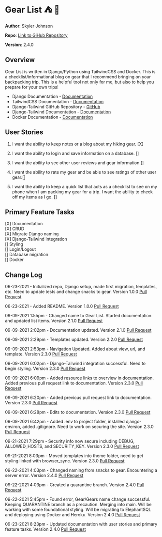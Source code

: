 # Gear List ⛺️ 🗻

**Author**: Skyler Johnson

**Repo**: [Link to GiHub Repository](https://github.com/SkylerJohnson102020/gear-list)

**Version**: 2.4.0

## Overview

Gear List is written in Django/Python using TailwindCSS and Docker. This is a checklist/informational blog on gear that I recommend bringing on your backpacking trip. This is a helpful tool not only for me, but also to help you prepare for your own trips!

- Django Documentation - [Documentation](https://docs.djangoproject.com/en/3.2/)
- TailwindCSS Documentation - [Documentation](https://tailwindcss.com/docs)
- Django-Tailwind GitHub Repository - [GitHub](https://github.com/timonweb/django-tailwind)
- Django-Tailwind Documentation - [Documentation](https://django-tailwind.readthedocs.io/en/latest/index.html)
- Docker Documentation - [Documentation](https://docs.docker.com/)

## User Stories

1. I want the ability to keep notes or a blog about my hiking gear. [X]

2. I want the ability to login and save information on a database. []

3. I want the ability to see other user reviews and gear information.[]

4. I want the ability to rate my gear and be able to see ratings of other user gear.[]

5. I want the ability to keep a quick list that acts as a checklist to see on my phone when I am packing my gear for a trip. I want the ability to check off my items as I go. []

## Primary Feature Tasks

[X] Documentation  
[X] CRUD  
[X] Migrate Django naming  
[X] Django-Tailwind Integration  
[] Styling  
[] Login/Logout  
[] Database migration  
[] Docker

## Change Log

06-23-2021 - Initialized repo, Django setup, made first migration, templates, etc. Need to update tests and change snacks to gear. Version 1.0.0 [Pull Request](https://github.com/SkylerJohnson102020/gear-list/commit/c1c7696d4bf8fbeabdc9341a87571e0e123674ee)

06-23-2021 - Added README. Version 1.0.0 [Pull Request](https://github.com/SkylerJohnson102020/gear-list/commit/2724d3f7cd82cca465e01ff24a1cb79f39c97f5b)

09-09-2021 1:55pm - Changed name to Gear List. Started documentation and updated list items. Version 2.1.0 [Pull Request](https://github.com/SkylerJohnson102020/gear-list/commit/b076e3ea5294e0a520b71c19360125ae6ffcb8f1)

09-09-2021 2:02pm - Documentation updated. Version 2.1.0 [Pull Request](https://github.com/SkylerJohnson102020/gear-list/commit/a6c8b4e34a58dbd2b3adebfeba2d5b1a4cbce31e)

09-09-2021 2:29pm - Templates updated. Version 2.2.0 [Pull Request](https://github.com/SkylerJohnson102020/gear-list/commit/bc6726a5a29bfbf53483a02915f6baacf7232963)

09-09-2021 2:53pm - Navigation Updated. Added about view, url, and template. Version 2.3.0 [Pull Request](https://github.com/SkylerJohnson102020/gear-list/commit/bc6e92a8355d205688212d96061eaaf4cf7af80b)

09-09-2021 6:02pm - Django-Tailwind integration successful. Need to begin styling. Version 2.3.0 [Pull Request](https://github.com/SkylerJohnson102020/gear-list/commit/e85b6977d9c417a55feec493673af6ba9f85119f)

09-09-2021 6:09pm - Added resource links to overview in documentation. Added previous pull request link to documentation. Version 2.3.0 [Pull Request](https://github.com/SkylerJohnson102020/gear-list/commit/e85b6977d9c417a55feec493673af6ba9f85119f)

09-09-2021 6:20pm - Added previous pull request link to documentation. Version 2.3.0 [Pull Request](https://github.com/SkylerJohnson102020/gear-list/commit/afe06479b408a719ef208906b89e7afb6b6998e2)

09-09-2021 6:28pm - Edits to documentation. Version 2.3.0 [Pull Request](https://github.com/SkylerJohnson102020/gear-list/commit/3cfedda716f26a2b0b9e1dcbf3d5047cdfb8c07c)

09-09-2021 6:42pm - Added .env to project folder, installed django-environ, added .gitignore. Need to work on securing the site. Version 2.3.0 [Pull Request](https://github.com/SkylerJohnson102020/gear-list/commit/98eb7d28e6a3779f37deb1ae46f7fc52c3180b8a)

09-21-2021 7:29pm - Security info now secure including DEBUG, ALLOWED_HOSTS, and SECURITY_KEY. Version 2.3.0 [Pull Request](https://github.com/SkylerJohnson102020/gear-list/commit/d9560f46dbf635aa9af2d457ee76644e96a3ac08)

09-21-2021 8:03pm - Moved templates into theme folder, need to get styling linked with browser_sync. Version 2.3.0 [Pull Request](https://github.com/SkylerJohnson102020/gear-list/commit/7237e629cc6ea6387c8fda67b76dd3f72729b743)

09-22-2021 4:03pm - Changed naming from snacks to gear. Encountering a server error. Version 2.4.0 [Pull Request](https://github.com/SkylerJohnson102020/gear-list/commit/957bf4710bfdeed768f5bec4e64b49eec3ede06c)

09-22-2021 4:03pm - Created a quarantine branch. Version 2.4.0 [Pull Request](https://github.com/SkylerJohnson102020/gear-list/commit/ea149d0afa722f095d6f241ff2f2b3699ca3ca80)

09-22-2021 5:45pm - Found error, Gear/Gears name change successful. Keeping QUARANTINE branch as a precaution. Merging into main. Will be working with some foundational styling. Will be migrating to ElephantSQL and deploying using Docker and Heroku. Version 2.4.0 [Pull Request](https://github.com/SkylerJohnson102020/gear-list/commit/d035726c88bcc1c3f8605af9f79cd78b2986930f)

09-23-2021 8:23pm - Updated documentation with user stories and primary feature tasks. Version 2.4.0 [Pull Request]()